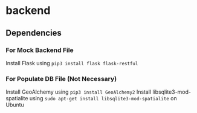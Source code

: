 # backend

## Dependencies
### For Mock Backend File
Install Flask using `pip3 install flask flask-restful`

### For Populate DB File (Not Necessary)
Install GeoAlchemy using `pip3 install GeoAlchemy2`
Install libsqlite3-mod-spatialite using `sudo apt-get install libsqlite3-mod-spatialite` on Ubuntu
